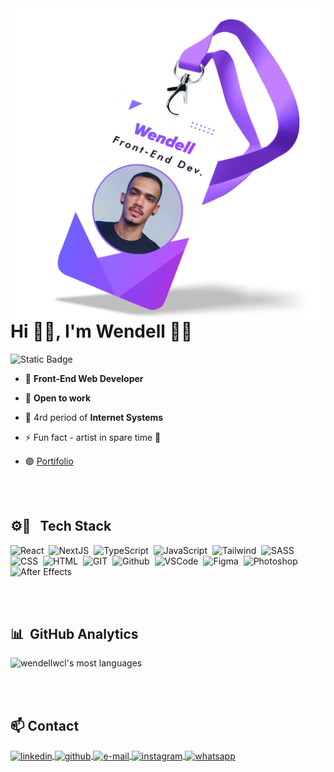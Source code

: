 <img align="right" height="500em" src="https://github.com/wendellwcl/wendellwcl/blob/main/wendellwcl.png"/>
<h1 align="left">Hi 🖐🏼, I'm Wendell 🤙🏼</h1>

![Static Badge](https://img.shields.io/badge/DEV-Front--End-8c52ff)

- 🔮 **Front-End Web Developer**
  
- 🔎 **Open to work**

- 📕 4rd period of **Internet Systems**

- ⚡ Fun fact - artist in spare time 🎨

- 🟣 [Portifolio](https://wendellwcl.github.io)

<br><br>

## ⚙👾 &nbsp; Tech Stack

![React](https://img.shields.io/badge/React-61DAFB?style=for-the-badge&logo=react&logoColor=%23000)&nbsp;
![NextJS](https://img.shields.io/badge/NextJS-000?style=for-the-badge&logo=nextdotjs&logoColor=%23fff)&nbsp;
![TypeScript](https://img.shields.io/badge/TypeScript-3178C6?style=for-the-badge&logo=typescript&logoColor=%23fff)&nbsp;
![JavaScript](https://img.shields.io/badge/JavaScript-F7DF1E?style=for-the-badge&logo=javascript&logoColor=%23000)&nbsp;
![Tailwind](https://img.shields.io/badge/Tailwind-06B6D4?style=for-the-badge&logo=tailwindcss&logoColor=%23fff)&nbsp;
![SASS](https://img.shields.io/badge/Sass-CC6699?style=for-the-badge&logo=sass&logoColor=%23fff)&nbsp;
![CSS](https://img.shields.io/badge/CSS-1572B6?style=for-the-badge&logo=css3&logoColor=%23fff)&nbsp;
![HTML](https://img.shields.io/badge/HTML-E34F26?style=for-the-badge&logo=html5&logoColor=%23fff)&nbsp;
![GIT](https://img.shields.io/badge/GIT-F05032?style=for-the-badge&logo=git&logoColor=%23fff)&nbsp;
![Github](https://img.shields.io/badge/Github-%23181717?style=for-the-badge&logo=github&logoColor=%23fff)&nbsp;
![VSCode](https://img.shields.io/badge/VSCode-0076c6?style=for-the-badge&logoColor=%23fff)&nbsp;
![Figma](https://img.shields.io/badge/Figma-F24E1E?style=for-the-badge&logo=figma&logoColor=%23fff)&nbsp;
![Photoshop](https://img.shields.io/badge/Photoshop-31A8FF?style=for-the-badge&logo=adobephotoshop&logoColor=%23fff)&nbsp;
![After Effects](https://img.shields.io/badge/After%20Effects-9999FF?style=for-the-badge&logo=adobeaftereffects&logoColor=%23fff)&nbsp;

<br><br>

## 📊 &nbsp;GitHub Analytics

<p align="left">
<img width="400em" src="https://github-readme-stats.vercel.app/api/top-langs/?username=wendellwcl&layout=compact&title_color=8c52ff&text_color=8c52ff&border_color=8c52ff&bg_color=0d1117" alt="wendellwcl's most languages"/>
</p>

<br><br>

## 📫 Contact

<p align="left">
<a href="https://www.linkedin.com/in/wendellwcl/" target="_blank">
  <img align="center" src="https://img.shields.io/badge/LinkedIn-0077B5?style=for-the-badge&logo=linkedin&logoColor=white" alt="linkedin"/>
</a>
<a href="https://github.com/wendellwcl" target="_blank">
  <img align="center" src="https://img.shields.io/badge/GitHub-100000?style=for-the-badge&logo=github&logoColor=white" alt="github"/>
</a>
<a href="mailto:wendell.wcl19@gmail.com" target="_blank">
  <img align="center" src="https://img.shields.io/badge/-Gmail-ee4132?style=for-the-badge&logo=gmail&logoColor=white" alt="e-mail"/>
</a>
<a href="https://www.instagram.com/wendell.wcl/" target="_blank">
  <img align="center" src="https://img.shields.io/badge/Instagram-E4405F?style=for-the-badge&logo=instagram&logoColor=white" alt="instagram"/>
</a>
<a href="https://wa.me/5512988577185" target="_blank">
  <img align="center" src="https://img.shields.io/badge/WhatsApp-25D366?style=for-the-badge&logo=whatsapp&logoColor=white" alt="whatsapp"/>
</a>
</p>

